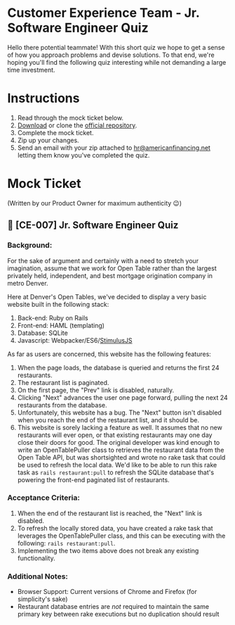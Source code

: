 # Customer Experience Team - Jr. Software Engineer Quiz

Hello there potential teammate!  With this short quiz we hope to get a sense of how you approach problems and devise solutions.  To that end, we're hoping you'll find the following quiz interesting while not demanding a large time investment.

# Instructions

1. Read through the mock ticket below.
2. [Download][zip] or clone the [official repository][repo].
3. Complete the mock ticket.
4. Zip up your changes.
5. Send an email with your zip attached to hr@americanfinancing.net letting them know you've completed the quiz.

# Mock Ticket

(Written by our Product Owner for maximum authenticity 😉)

## 📄 \[CE-007\] Jr. Software Engineer Quiz

### Background:

For the sake of argument and certainly with a need to stretch your
imagination, assume that we work for Open Table rather than the largest
privately held, independent, and best mortgage origination company in metro
Denver.

Here at Denver's Open Tables, we've decided to display a very basic website
built in the following stack:

1. Back-end: Ruby on Rails
2. Front-end: HAML (templating)
3. Database: SQLite
4. Javascript: Webpacker/ES6/[StimulusJS][stimulus]

As far as users are concerned, this website has the following features:

1. When the page loads, the database is queried and returns the first 24 restaurants.
2. The restaurant list is paginated.
3. On the first page, the "Prev" link is disabled, naturally.
4. Clicking "Next" advances the user one page forward, pulling the next 24 restaurants from the database.
5. Unfortunately, this website has a bug.  The "Next" button isn't disabled when you reach the end of the restaurant list, and it should be.
6. This website is sorely lacking a feature as well.  It assumes that no new restaurants will ever open, or that existing restaurants may one day close their doors for good.  The original developer was kind enough  to write an OpenTablePuller class to retrieves the restaurant data from the Open Table API, but was shortsighted and wrote no rake task that could be used to refresh the local data.  We'd like to be able to run this rake task as `rails restaurant:pull` to refresh the SQLite database that's powering the front-end paginated list of restaurants.

### Acceptance Criteria:

1. When the end of the restaurant list is reached, the "Next" link is disabled.
2. To refresh the locally stored data, you have created a rake task that leverages the OpenTablePuller class, and this can be executing with the following: `rails restaurant:pull`.
3. Implementing the two items above does not break any existing functionality.

### Additional Notes:

* Browser Support: Current versions of Chrome and Firefox (for simplicity's sake)
* Restaurant database entries are _not_ required to maintain the same primary key between rake executions but no duplication should result

[repo]: https://github.com/americanfinancing/ce_jr_engineer/tree/master
[stimulus]: https://stimulusjs.org
[zip]: https://github.com/americanfinancing/ce_jr_engineer/archive/master.zip
